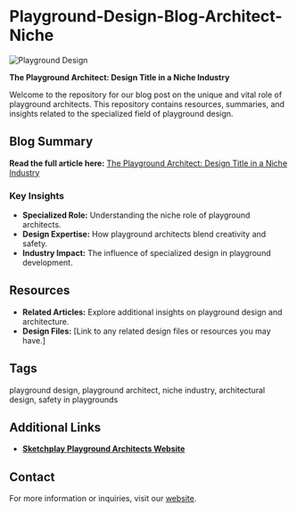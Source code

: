 # Playground-Design-Blog-Architect-Niche

![Playground Design](https://i.imgur.com/orldZka.png)

**The Playground Architect: Design Title in a Niche Industry**

Welcome to the repository for our blog post on the unique and vital role of playground architects. This repository contains resources, summaries, and insights related to the specialized field of playground design.

## Blog Summary

**Read the full article here:** [The Playground Architect: Design Title in a Niche Industry](https://www.sketchplay.co.uk/post/playground-design-a-niche-industry)

### Key Insights
- **Specialized Role:** Understanding the niche role of playground architects.
- **Design Expertise:** How playground architects blend creativity and safety.
- **Industry Impact:** The influence of specialized design in playground development.

## Resources
- **Related Articles:** Explore additional insights on playground design and architecture.
- **Design Files:** [Link to any related design files or resources you may have.]

## Tags
playground design, playground architect, niche industry, architectural design, safety in playgrounds

## Additional Links
- **[Sketchplay Playground Architects Website](https://www.sketchplay.co.uk)**

## Contact
For more information or inquiries, visit our [website](https://www.sketchplay.co.uk).

